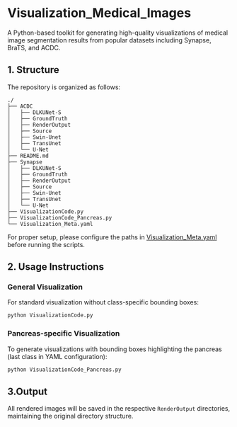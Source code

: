 # Visualization_Medical_Images
A Python-based toolkit for generating high-quality visualizations of medical image segmentation results from popular datasets including Synapse, BraTS, and ACDC.

## 1. Structure
The repository is organized as follows:
```text
./
├── ACDC
│   ├── DLKUNet-S
│   ├── GroundTruth
│   ├── RenderOutput
│   ├── Source
│   ├── Swin-Unet
│   ├── TransUnet
│   └── U-Net
├── README.md
├── Synapse
│   ├── DLKUNet-S
│   ├── GroundTruth
│   ├── RenderOutput
│   ├── Source
│   ├── Swin-Unet
│   ├── TransUnet
│   └── U-Net
├── VisualizationCode.py
├── VisualizationCode_Pancreas.py
└── Visualization_Meta.yaml
```
For proper setup, please configure the paths in [Visualization_Meta.yaml](./Visualization_Meta.yaml) before running the scripts.

## 2. Usage Instructions
### General Visualization
For standard visualization without class-specific bounding boxes:

```python
python VisualizationCode.py
```

### Pancreas-specific Visualization
To generate visualizations with bounding boxes highlighting the pancreas (last class in YAML configuration):

```python
python VisualizationCode_Pancreas.py
```

## 3.Output
All rendered images will be saved in the respective `RenderOutput` directories, maintaining the original directory structure.